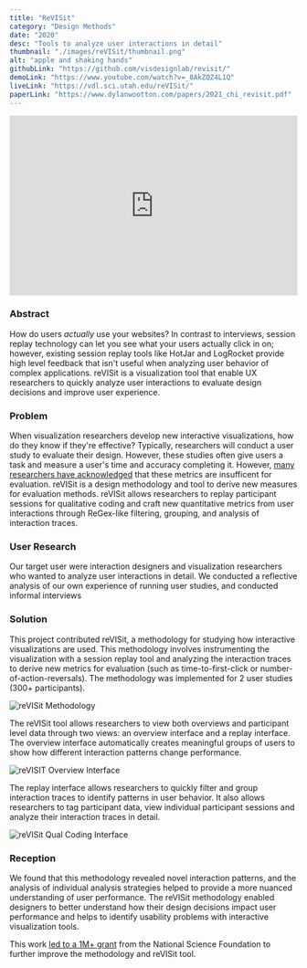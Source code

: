 ```yaml
---
title: "ReVISit"
category: "Design Methods"
date: "2020"
desc: "Tools to analyze user interactions in detail"
thumbnail: "./images/reVISit/thumbnail.png"
alt: "apple and shaking hands"
githubLink: "https://github.com/visdesignlab/revisit/"
demoLink: "https://www.youtube.com/watch?v=_8AkZQZ4L1Q"
liveLink: "https://vdl.sci.utah.edu/reVISit/"
paperLink: "https://www.dylanwootton.com/papers/2021_chi_revisit.pdf"
---
```


<iframe width="100%" height="315" src="https://www.youtube.com/embed/_8AkZQZ4L1Q" title="YouTube video player" frameborder="0" allow="accelerometer; autoplay; clipboard-write; encrypted-media; gyroscope; picture-in-picture; web-share" allowfullscreen></iframe>

### Abstract

How do users _actually_ use your websites? In contrast to interviews, session replay technology can let you see what your users actually click in on; however, existing session replay tools like HotJar and LogRocket provide high level feedback that isn't useful when analyzing user behavior of complex applications. reVISit is a visualization tool that enable UX researchers to quickly analyze user interactions to evaluate design decisions and improve user experience.

### Problem

When visualization researchers develop new interactive visualizations, how do they know if they're effective? Typically, researchers will conduct a user study to evaluate their design. However, these studies often give users a task and measure a user's time and accuracy completing it. However, [many researchers have acknowledged](https://beliv-workshop.github.io/) that these metrics are insufficent for evaluation. reVISit is a design methodology and tool to derive new measures for evaluation methods. reVISit allows researchers to replay participant sessions for qualitative coding and craft new quantitative metrics from user interactions through ReGex-like filtering, grouping, and analysis of interaction traces.

### User Research

Our target user were interaction designers and visualization researchers who wanted to analyze user interactions in detail. We conducted a reflective analysis of our own experience of running user studies, and conducted informal interviews

### Solution

This project contributed reVISit, a methodology for studying how interactive visualizations are used. This methodology involves instrumenting the visualization with a session replay tool and analyzing the interaction traces to derive new metrics for evaluation (such as time-to-first-click or number-of-action-reversals). The methodology was implemented for 2 user studies (300+ participants).

![reVISit Methodology](https://i.imgur.com/XTPQW4o.png)

The reVISit tool allows researchers to view both overviews and participant level data through two views: an overview interface and a replay interface. The overview interface automatically creates meaningful groups of users to show how different interaction patterns change performance.

![reVISIT Overview Interface](https://i.imgur.com/QxmQO3o.png)

The replay interface allows researchers to quickly filter and group interaction traces to identify patterns in user behavior. It also allows researchers to tag participant data, view individual participant sessions and analyze their interaction traces in detail.

![reVISit Qual Coding Interface](https://i.imgur.com/exavJfD.png)

### Reception

We found that this methodology revealed novel interaction patterns, and the analysis of individual analysis strategies helped to provide a more nuanced understanding of user performance. The reVISit methodology enabled designers to better understand how their design decisions impact user performance and helps to identify usability problems with interactive visualization tools.

This work [led to a 1M+ grant](https://www.nsf.gov/awardsearch/showAward?AWD_ID=2213756&HistoricalAwards=false) from the National Science Foundation to further improve the methodology and reVISit tool.
